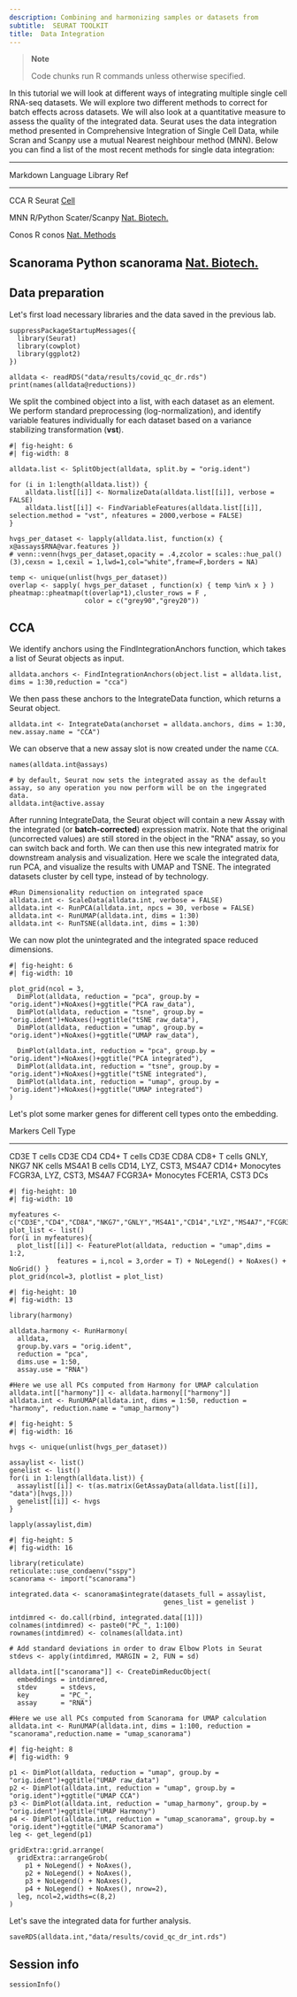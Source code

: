 ```yaml
---
description: Combining and harmonizing samples or datasets from
subtitle:  SEURAT TOOLKIT
title:  Data Integration
---
```


<div>

> **Note**
>
> Code chunks run R commands unless otherwise specified.

</div>

In this tutorial we will look at different ways of integrating multiple
single cell RNA-seq datasets. We will explore two different methods to
correct for batch effects across datasets. We will also look at a
quantitative measure to assess the quality of the integrated data.
Seurat uses the data integration method presented in Comprehensive
Integration of Single Cell Data, while Scran and Scanpy use a mutual
Nearest neighbour method (MNN). Below you can find a list of the most
recent methods for single data integration:

  -----------------------------------------------------------------------------------------------------------------------------------------------------------------------------------------
  Markdown          Language          Library           Ref
  ----------------- ----------------- ----------------- -----------------------------------------------------------------------------------------------------------------------------------
  CCA               R                 Seurat            [Cell](https://www.sciencedirect.com/science/article/pii/S0092867419305598?via%3Dihub)

  MNN               R/Python          Scater/Scanpy     [Nat. Biotech.](https://www.nature.com/articles/nbt.4091)

  Conos             R                 conos             [Nat.
                                                        Methods](https://www.nature.com/articles/s41592-019-0466-z?error=cookies_not_supported&code=5680289b-6edb-40ad-9934-415dac4fdb2f)

  Scanorama         Python            scanorama         [Nat. Biotech.](https://www.nature.com/articles/s41587-019-0113-3)
  -----------------------------------------------------------------------------------------------------------------------------------------------------------------------------------------

## Data preparation

Let's first load necessary libraries and the data saved in the previous
lab.

``` {r}
suppressPackageStartupMessages({
  library(Seurat)
  library(cowplot)
  library(ggplot2)
})

alldata <- readRDS("data/results/covid_qc_dr.rds")
print(names(alldata@reductions))
```

We split the combined object into a list, with each dataset as an
element. We perform standard preprocessing (log-normalization), and
identify variable features individually for each dataset based on a
variance stabilizing transformation (**vst**).

``` {r}
#| fig-height: 6
#| fig-width: 8

alldata.list <- SplitObject(alldata, split.by = "orig.ident")

for (i in 1:length(alldata.list)) {
    alldata.list[[i]] <- NormalizeData(alldata.list[[i]], verbose = FALSE)
    alldata.list[[i]] <- FindVariableFeatures(alldata.list[[i]], selection.method = "vst", nfeatures = 2000,verbose = FALSE)
}

hvgs_per_dataset <- lapply(alldata.list, function(x) { x@assays$RNA@var.features })
# venn::venn(hvgs_per_dataset,opacity = .4,zcolor = scales::hue_pal()(3),cexsn = 1,cexil = 1,lwd=1,col="white",frame=F,borders = NA)

temp <- unique(unlist(hvgs_per_dataset))
overlap <- sapply( hvgs_per_dataset , function(x) { temp %in% x } )
pheatmap::pheatmap(t(overlap*1),cluster_rows = F ,
                   color = c("grey90","grey20"))
```

## CCA

We identify anchors using the FindIntegrationAnchors function, which
takes a list of Seurat objects as input.

``` {r}
alldata.anchors <- FindIntegrationAnchors(object.list = alldata.list, dims = 1:30,reduction = "cca")
```

We then pass these anchors to the IntegrateData function, which returns
a Seurat object.

``` {r}
alldata.int <- IntegrateData(anchorset = alldata.anchors, dims = 1:30, new.assay.name = "CCA")
```

We can observe that a new assay slot is now created under the name
`CCA`.

``` {r}
names(alldata.int@assays)

# by default, Seurat now sets the integrated assay as the default assay, so any operation you now perform will be on the ingegrated data.
alldata.int@active.assay
```

After running IntegrateData, the Seurat object will contain a new Assay
with the integrated (or **batch-corrected**) expression matrix. Note
that the original (uncorrected values) are still stored in the object in
the "RNA" assay, so you can switch back and forth. We can then use this
new integrated matrix for downstream analysis and visualization. Here we
scale the integrated data, run PCA, and visualize the results with UMAP
and TSNE. The integrated datasets cluster by cell type, instead of by
technology.

``` {r}
#Run Dimensionality reduction on integrated space
alldata.int <- ScaleData(alldata.int, verbose = FALSE)
alldata.int <- RunPCA(alldata.int, npcs = 30, verbose = FALSE)
alldata.int <- RunUMAP(alldata.int, dims = 1:30)
alldata.int <- RunTSNE(alldata.int, dims = 1:30)
```

We can now plot the unintegrated and the integrated space reduced
dimensions.

``` {r}
#| fig-height: 6
#| fig-width: 10

plot_grid(ncol = 3,
  DimPlot(alldata, reduction = "pca", group.by = "orig.ident")+NoAxes()+ggtitle("PCA raw_data"),
  DimPlot(alldata, reduction = "tsne", group.by = "orig.ident")+NoAxes()+ggtitle("tSNE raw_data"),
  DimPlot(alldata, reduction = "umap", group.by = "orig.ident")+NoAxes()+ggtitle("UMAP raw_data"),
  
  DimPlot(alldata.int, reduction = "pca", group.by = "orig.ident")+NoAxes()+ggtitle("PCA integrated"),
  DimPlot(alldata.int, reduction = "tsne", group.by = "orig.ident")+NoAxes()+ggtitle("tSNE integrated"),
  DimPlot(alldata.int, reduction = "umap", group.by = "orig.ident")+NoAxes()+ggtitle("UMAP integrated")
)
```

Let's plot some marker genes for different cell types onto the
embedding.

  Markers                    Cell Type
  -------------------------- -------------------
  CD3E                       T cells
  CD3E CD4                   CD4+ T cells
  CD3E CD8A                  CD8+ T cells
  GNLY, NKG7                 NK cells
  MS4A1                      B cells
  CD14, LYZ, CST3, MS4A7     CD14+ Monocytes
  FCGR3A, LYZ, CST3, MS4A7   FCGR3A+ Monocytes
  FCER1A, CST3               DCs

``` {r}
#| fig-height: 10
#| fig-width: 10

myfeatures <- c("CD3E","CD4","CD8A","NKG7","GNLY","MS4A1","CD14","LYZ","MS4A7","FCGR3A","CST3","FCER1A")
plot_list <- list()
for(i in myfeatures){
  plot_list[[i]] <- FeaturePlot(alldata, reduction = "umap",dims = 1:2,
            features = i,ncol = 3,order = T) + NoLegend() + NoAxes() + NoGrid() }
plot_grid(ncol=3, plotlist = plot_list)
```

``` {r}
#| fig-height: 10
#| fig-width: 13

library(harmony)

alldata.harmony <- RunHarmony(
  alldata,
  group.by.vars = "orig.ident",
  reduction = "pca",
  dims.use = 1:50,
  assay.use = "RNA")

#Here we use all PCs computed from Harmony for UMAP calculation
alldata.int[["harmony"]] <- alldata.harmony[["harmony"]]
alldata.int <- RunUMAP(alldata.int, dims = 1:50, reduction = "harmony", reduction.name = "umap_harmony")
```

``` {r}
#| fig-height: 5
#| fig-width: 16

hvgs <- unique(unlist(hvgs_per_dataset))

assaylist <- list()
genelist <- list()
for(i in 1:length(alldata.list)) {
  assaylist[[i]] <- t(as.matrix(GetAssayData(alldata.list[[i]], "data")[hvgs,]))
  genelist[[i]] <- hvgs
}

lapply(assaylist,dim)
```

``` {r}
#| fig-height: 5
#| fig-width: 16

library(reticulate)
reticulate::use_condaenv("sspy")
scanorama <- import("scanorama")

integrated.data <- scanorama$integrate(datasets_full = assaylist,
                                       genes_list = genelist )

intdimred <- do.call(rbind, integrated.data[[1]])
colnames(intdimred) <- paste0("PC_", 1:100)
rownames(intdimred) <- colnames(alldata.int)

# Add standard deviations in order to draw Elbow Plots in Seurat
stdevs <- apply(intdimred, MARGIN = 2, FUN = sd)

alldata.int[["scanorama"]] <- CreateDimReducObject(
  embeddings = intdimred,
  stdev      = stdevs,
  key        = "PC_",
  assay      = "RNA")

#Here we use all PCs computed from Scanorama for UMAP calculation
alldata.int <- RunUMAP(alldata.int, dims = 1:100, reduction = "scanorama",reduction.name = "umap_scanorama")
```

``` {r}
#| fig-height: 8
#| fig-width: 9

p1 <- DimPlot(alldata, reduction = "umap", group.by = "orig.ident")+ggtitle("UMAP raw_data")
p2 <- DimPlot(alldata.int, reduction = "umap", group.by = "orig.ident")+ggtitle("UMAP CCA")
p3 <- DimPlot(alldata.int, reduction = "umap_harmony", group.by = "orig.ident")+ggtitle("UMAP Harmony")
p4 <- DimPlot(alldata.int, reduction = "umap_scanorama", group.by = "orig.ident")+ggtitle("UMAP Scanorama")
leg <- get_legend(p1)

gridExtra::grid.arrange(
  gridExtra::arrangeGrob(
    p1 + NoLegend() + NoAxes(),
    p2 + NoLegend() + NoAxes(),
    p3 + NoLegend() + NoAxes(),
    p4 + NoLegend() + NoAxes(), nrow=2),
  leg, ncol=2,widths=c(8,2)
)
```

Let's save the integrated data for further analysis.

``` {r}
saveRDS(alldata.int,"data/results/covid_qc_dr_int.rds")
```

## Session info

``` {r}
sessionInfo()
```
